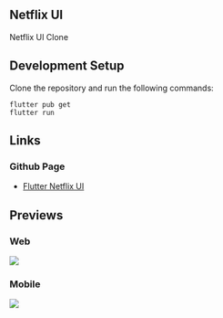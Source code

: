 ## Netflix UI

Netflix UI Clone

## Development Setup
Clone the repository and run the following commands:
```
flutter pub get
flutter run
```

## Links
### Github Page
* [Flutter Netflix UI](https://carrizomiguel.github.io/netflix_web_github_page/)

## Previews

### Web
<img src="assets/previews/web_gif.gif"/>

### Mobile
<img src="assets/previews/mobile_gif.gif"/>